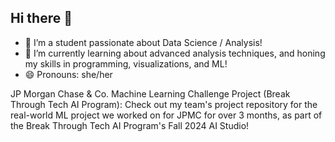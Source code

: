## Hi there 👋


- 🤔 I’m a student passionate about Data Science / Analysis!
- 🌱 I’m currently learning about advanced analysis techniques, and honing my skills in programming, visualizations, and ML!
- 😄 Pronouns: she/her

JP Morgan Chase & Co. Machine Learning Challenge Project (Break Through Tech AI Program): Check out my team's project repository for the real-world ML project we worked on for JPMC for over 3 months, as part of the Break Through Tech AI Program's Fall 2024 AI Studio! 


